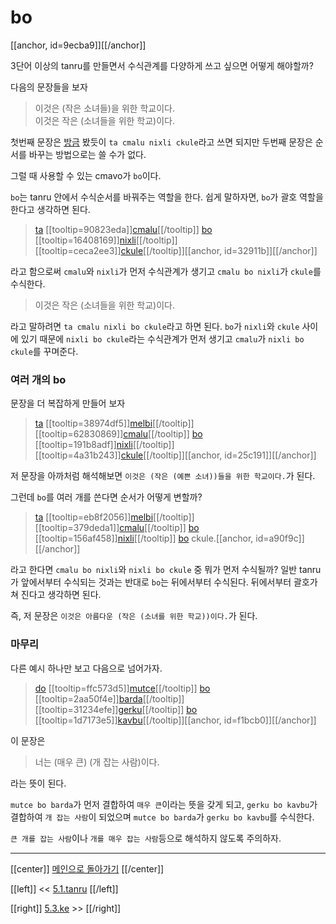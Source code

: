 # bo

[[anchor, id=9ecba9]][[/anchor]]

3단어 이상의 tanru를 만들면서 수식관계를 다양하게 쓰고 싶으면 어떻게 해야할까?

다음의 문장들을 보자

> 이것은 (작은 소녀들)을 위한 학교이다.\
> 이것은 작은 (소녀들을 위한 학교)이다.

첫번째 문장은 [방금](05_01_tanru.html#tanru-3단어-이상) 봤듯이 `ta cmalu nixli ckule`라고 쓰면 되지만 두번째 문장은 순서를 바꾸는 방법으로는 쓸 수가 없다.

그럴 때 사용할 수 있는 cmavo가 `bo`이다.

`bo`는 tanru 안에서 수식순서를 바꿔주는 역할을 한다. 쉽게 말하자면, `bo`가 괄호 역할을 한다고 생각하면 된다.

> [ta](07_02_ti_ta_tu.html#5f9b03) [[tooltip=90823eda]][cmalu](gismu.html#cmalu)[[/tooltip]] [bo](05_02_bo.html#9ecba9) [[tooltip=16408169]][nixli](gismu.html#nixli)[[/tooltip]] [[tooltip=ceca2ee3]][ckule](gismu.html#ckule)[[/tooltip]][[anchor, id=32911b]][[/anchor]]

라고 함으로써 `cmalu`와 `nixli`가 먼저 수식관계가 생기고 `cmalu bo nixli`가 `ckule`를 수식한다.

> 이것은 작은 (소녀들을 위한 학교)이다.

라고 말하려면 `ta cmalu nixli bo ckule`라고 하면 된다. `bo`가 `nixli`와 `ckule` 사이에 있기 때문에 `nixli bo ckule`라는 수식관계가 먼저 생기고 `cmalu`가 `nixli bo ckule`를 꾸며준다.

### 여러 개의 bo

문장을 더 복잡하게 만들어 보자

> [ta](07_02_ti_ta_tu.html#5f9b03) [[tooltip=38974df5]][melbi](gismu.html#melbi)[[/tooltip]] [[tooltip=62830869]][cmalu](gismu.html#cmalu)[[/tooltip]] [bo](05_02_bo.html#9ecba9) [[tooltip=191b8adf]][nixli](gismu.html#nixli)[[/tooltip]] [[tooltip=4a31b243]][ckule](gismu.html#ckule)[[/tooltip]][[anchor, id=25c191]][[/anchor]]

저 문장을 아까처럼 해석해보면 `이것은 (작은 (예쁜 소녀))들을 위한 학교이다.`가 된다.

그런데 `bo`를 여러 개를 쓴다면 순서가 어떻게 변할까?

> [ta](07_02_ti_ta_tu.html#5f9b03) [[tooltip=eb8f2056]][melbi](gismu.html#melbi)[[/tooltip]] [[tooltip=379deda1]][cmalu](gismu.html#cmalu)[[/tooltip]] [bo](05_02_bo.html#9ecba9) [[tooltip=156af458]][nixli](gismu.html#nixli)[[/tooltip]] [bo](05_02_bo.html#9ecba9) ckule.[[anchor, id=a90f9c]][[/anchor]]

라고 한다면 `cmalu bo nixli`와 `nixli bo ckule` 중 뭐가 먼저 수식될까? 일반 tanru가 앞에서부터 수식되는 것과는 반대로 `bo`는 뒤에서부터 수식된다. 뒤에서부터 괄호가 쳐 진다고 생각하면 된다.

즉, 저 문장은 `이것은 아름다운 (작은 (소녀를 위한 학교))이다.`가 된다.

### 마무리

다른 예시 하나만 보고 다음으로 넘어가자.

> [do](07_00_sumti_cmavo.html#e3d59a) [[tooltip=ffc573d5]][mutce](gismu.html#mutce)[[/tooltip]] [bo](05_02_bo.html#9ecba9) [[tooltip=2aa50f4e]][barda](gismu.html#barda)[[/tooltip]] [[tooltip=31234efe]][gerku](gismu.html#gerku)[[/tooltip]] [bo](05_02_bo.html#9ecba9) [[tooltip=1d7173e5]][kavbu](gismu.html#kavbu)[[/tooltip]][[anchor, id=f1bcb0]][[/anchor]]

이 문장은

> 너는 (매우 큰) (개 잡는 사람)이다.

라는 뜻이 된다.

`mutce bo barda`가 먼저 결합하여 `매우 큰`이라는 뜻을 갖게 되고, `gerku bo kavbu`가 결합하여 `개 잡는 사람`이 되었으며 `mutce bo barda`가 `gerku bo kavbu`를 수식한다.

`큰 개를 잡는 사람`이나 `개를 매우 잡는 사람`등으로 해석하지 않도록 주의하자.

---

[[center]]
[메인으로 돌아가기](index.html)
[[/center]]

[[left]]
<< [5.1.tanru](05_01_tanru.html)
[[/left]]

[[right]]
[5.3.ke](05_03_ke.html) >>
[[/right]]


[^90823eda]: [[highlight=red]]x1[[/highlight]]은 작은 [[highlight=green]]x2[[/highlight]]이다, [[highlight=aqua]][[black]]x3[[/black]][[/highlight]]의 기준에서
[^16408169]: [[highlight=red]]x1[[/highlight]]은 [[highlight=green]]x2[[/highlight]](나이)의 소녀다, [[highlight=aqua]][[black]]x3[[/black]][[/highlight]]란 기준에서
[^ceca2ee3]: [[highlight=red]]x1[[/highlight]]은 [[highlight=green]]x2[[/highlight]](장소)에 있는 학교다, [[highlight=aqua]][[black]]x3[[/black]][[/highlight]](과목)를 가르치는, [[highlight=emerald]][[black]]x4[[/black]][[/highlight]](학생)에게, [[highlight=violet]]x5[[/highlight]](학교운영주체)의
[^38974df5]: [[highlight=red]]x1[[/highlight]]은 [[highlight=green]]x2[[/highlight]]가 보기에 아름답다, [[highlight=aqua]][[black]]x3[[/black]][[/highlight]]란 기준에서
[^62830869]: [[highlight=red]]x1[[/highlight]]은 작은 [[highlight=green]]x2[[/highlight]]이다, [[highlight=aqua]][[black]]x3[[/black]][[/highlight]]의 기준에서
[^191b8adf]: [[highlight=red]]x1[[/highlight]]은 [[highlight=green]]x2[[/highlight]](나이)의 소녀다, [[highlight=aqua]][[black]]x3[[/black]][[/highlight]]란 기준에서
[^4a31b243]: [[highlight=red]]x1[[/highlight]]은 [[highlight=green]]x2[[/highlight]](장소)에 있는 학교다, [[highlight=aqua]][[black]]x3[[/black]][[/highlight]](과목)를 가르치는, [[highlight=emerald]][[black]]x4[[/black]][[/highlight]](학생)에게, [[highlight=violet]]x5[[/highlight]](학교운영주체)의
[^eb8f2056]: [[highlight=red]]x1[[/highlight]]은 [[highlight=green]]x2[[/highlight]]가 보기에 아름답다, [[highlight=aqua]][[black]]x3[[/black]][[/highlight]]란 기준에서
[^379deda1]: [[highlight=red]]x1[[/highlight]]은 작은 [[highlight=green]]x2[[/highlight]]이다, [[highlight=aqua]][[black]]x3[[/black]][[/highlight]]의 기준에서
[^156af458]: [[highlight=red]]x1[[/highlight]]은 [[highlight=green]]x2[[/highlight]](나이)의 소녀다, [[highlight=aqua]][[black]]x3[[/black]][[/highlight]]란 기준에서
[^ffc573d5]: [[highlight=red]]x1[[/highlight]]은 아주 [[highlight=green]]x2[[/highlight]](성질)하다, [[highlight=aqua]][[black]]x3[[/black]][[/highlight]]한 방향으로
[^2aa50f4e]: [[highlight=red]]x1[[/highlight]]은 큰 [[highlight=green]]x2[[/highlight]]이다, [[highlight=aqua]][[black]]x3[[/black]][[/highlight]]의 기준에서
[^31234efe]: [[highlight=red]]x1[[/highlight]]은 [[highlight=green]]x2[[/highlight]] 종류의 개(dog)/개새끼(bitch)다
[^1d7173e5]: [[highlight=red]]x1[[/highlight]]이 [[highlight=green]]x2[[/highlight]]를 잡다, [[highlight=aqua]][[black]]x3[[/black]][[/highlight]](도구/덫)를 이용해서